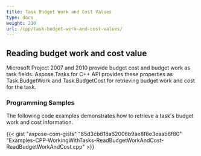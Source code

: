 ```yaml
---
title: Task Budget Work and Cost Values
type: docs
weight: 210
url: /cpp/task-budget-work-and-cost-values/
---
```


## **Reading budget work and cost value**
Microsoft Project 2007 and 2010 provide budget cost and budget work as task fields. Aspose.Tasks for C++ API provides these properties as Task.BudgetWork and Task.BudgetCost for retrieving budget work and cost for the task.
### **Programming Samples**
The following code examples demonstrates how to retrieve a task's budget work and cost information.

{{< gist "aspose-com-gists" "85d3cb818a62006b9ae8f8e3eaab6f80" "Examples-CPP-WorkingWithTasks-ReadBudgetWorkAndCost-ReadBudgetWorkAndCost.cpp" >}}
